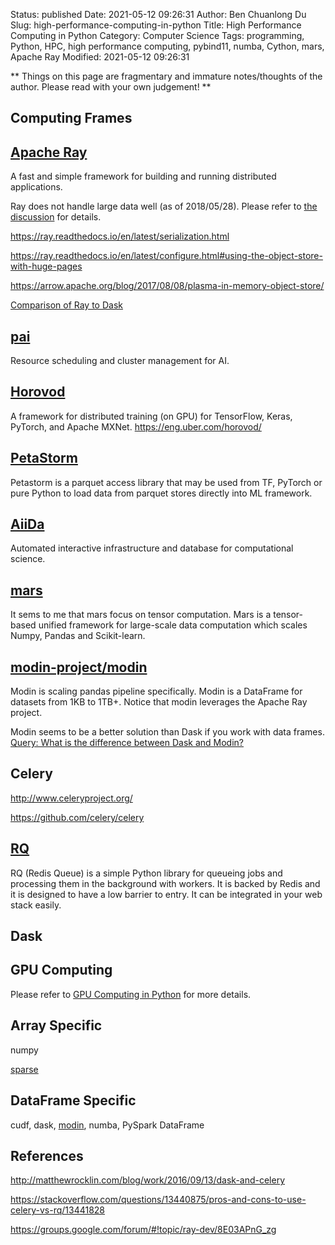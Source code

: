 Status: published
Date: 2021-05-12 09:26:31
Author: Ben Chuanlong Du
Slug: high-performance-computing-in-python
Title: High Performance Computing in Python
Category: Computer Science
Tags: programming, Python, HPC, high performance computing, pybind11, numba, Cython, mars, Apache Ray
Modified: 2021-05-12 09:26:31

**
Things on this page are
fragmentary and immature notes/thoughts of the author.
Please read with your own judgement!
**

## Computing Frames

## [Apache Ray](https://github.com/ray-project/ray)

A fast and simple framework for building and running distributed applications.

Ray does not handle large data well (as of 2018/05/28).
Please refer to 
[the discussion](https://groups.google.com/forum/#!topic/ray-dev/8E03APnG_zg)
for details.

https://ray.readthedocs.io/en/latest/serialization.html

https://ray.readthedocs.io/en/latest/configure.html#using-the-object-store-with-huge-pages

https://arrow.apache.org/blog/2017/08/08/plasma-in-memory-object-store/

[Comparison of Ray to Dask](https://github.com/ray-project/ray/issues/642)

## [pai](https://github.com/microsoft/pai)
Resource scheduling and cluster management for AI.

## [Horovod](https://github.com/horovod/horovod)

A framework for distributed training (on GPU) 
for TensorFlow, Keras, PyTorch, and Apache MXNet. https://eng.uber.com/horovod/

## [PetaStorm](https://github.com/uber/petastorm)

Petastorm is a parquet access library 
that may be used from TF, PyTorch or pure Python
to load data from parquet stores directly into ML framework.

## [AiiDa](http://www.aiida.net/)

Automated interactive infrastructure and database for computational science.

## [mars](https://github.com/mars-project/mars)

It sems to me that mars focus on tensor computation.
Mars is a tensor-based unified framework for large-scale data computation which scales Numpy, Pandas and Scikit-learn. 

## [modin-project/modin](https://github.com/modin-project/modin)

Modin is scaling pandas pipeline specifically.
Modin is a DataFrame for datasets from 1KB to 1TB+.
Notice that modin leverages the Apache Ray project.

Modin seems to be a better solution than Dask if you work with data frames.
[Query: What is the difference between Dask and Modin?](https://github.com/modin-project/modin/issues/515)

## Celery

http://www.celeryproject.org/

https://github.com/celery/celery

## [RQ](http://python-rq.org/)

RQ (Redis Queue) is a simple Python library for queueing jobs 
and processing them in the background with workers. 
It is backed by Redis and it is designed to have a low barrier to entry. 
It can be integrated in your web stack easily.

## Dask

## GPU Computing

Please refer to 
[GPU Computing in Python](http://www.legendu.net/misc/gpu-computing-in-python)
for more details.

## Array Specific 

numpy

[sparse](https://github.com/pydata/sparse)

## DataFrame Specific

cudf, dask, 
[modin](https://github.com/modin-project/modin), numba, PySpark DataFrame

## References

http://matthewrocklin.com/blog/work/2016/09/13/dask-and-celery

https://stackoverflow.com/questions/13440875/pros-and-cons-to-use-celery-vs-rq/13441828

https://groups.google.com/forum/#!topic/ray-dev/8E03APnG_zg

